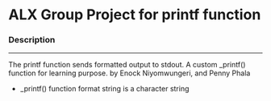 # ALX Group Project for printf function

### Description

------------


The printf function sends formatted output to stdout.
A custom _printf() function for learning purpose. by Enock Niyomwungeri, and Penny Phala
- _printf() function format string is a character string


